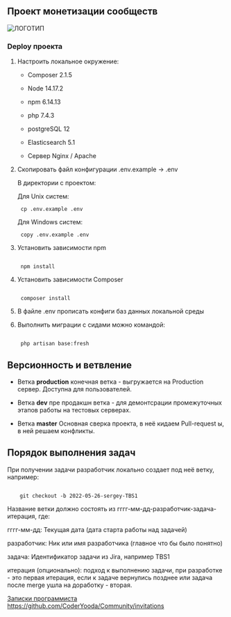 ## Проект монетизации сообществ

![ЛОГОТИП](https://svgshare.com/i/hjY.svg)

### Deploy проекта ##


1. Настроить локальное окружение:

    * Composer 2.1.5

    * Node 14.17.2

    * npm 6.14.13

    * php 7.4.3

    * postgreSQL 12
   
    * Elasticsearch 5.1

    * Сервер Nginx / Apache

2. Cкопировать файл конфигурации .env.example -> .env

   В директории с проектом:

   Для Unix систем:

   ```shell
    cp .env.example .env 
   ```

   Для Windows систем:

   ```shell
    copy .env.example .env 
   ```

3. Установить зависимости npm

   ```shell

    npm install

   ```

3. Установить зависимости Composer

   ```shell

    composer install

   ```

4. В файле .env прописать конфиги баз данных локальной среды

5. Выполнить миграции с сидами можно командой:

   ```shell

    php artisan base:fresh

   ```

## Версионность и ветвление

* Ветка <b>production</b> конечная ветка - выгружается на Production сервер. Доступна для пользователей.

* Ветка <b>dev</b> пре продакшн ветка - для демонтсрации промежуточных этапов работы на тестовых серверах.

* Ветка <b>master</b> Основная cверка проекта, в неё кидаем Pull-request ы, в ней решаем конфликты.


## Порядок выполнения задач

При получении задачи разработчик локально создает под неё ветку, например:

```shell

    git checkout -b 2022-05-26-sergey-TBS1

```

Название ветки должно состоять из гггг-мм-дд-разработчик-задача-итерация, где:

гггг-мм-дд: Текущая дата (дата старта работы над задачей)

разработчик: Ник или имя разработчика (главное что бы было понятно)

задача: Идентификатор задачи из Jira, например TBS1

итерация (опционально): подход к выполнению задачи, при разработке - это первая итерация, если к задаче вернулись позднее или задача после merge ушла на доработку - вторая.

[Записки программиста](wiki/reglament.md)
https://github.com/CoderYooda/Community/invitations
